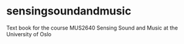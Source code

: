 # sensingsoundandmusic
Text book for the course MUS2640 Sensing Sound and Music at the University of Oslo 
